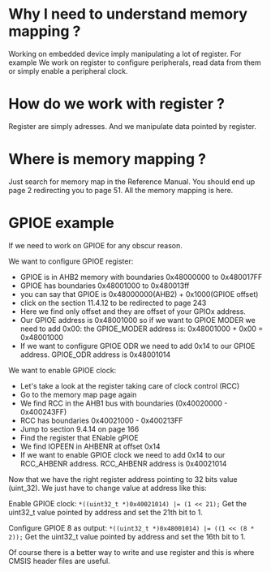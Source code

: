 # Why I need to understand memory mapping ?
Working on embedded device imply manipulating a lot of register.
For example We work on register to configure peripherals, read data from them
or simply enable a peripheral clock.

# How do we work with register ?
Register are simply adresses.
And we manipulate data pointed by register.

# Where is memory mapping ?
Just search for memory map in the Reference Manual.
You should end up page 2 redirecting you to page 51.
All the memory mapping is here.

# GPIOE example
If we need to work on GPIOE for any obscur reason.

We want to configure GPIOE register:
- GPIOE is in AHB2 memory with boundaries 0x48000000 to 0x480017FF
- GPIOE has boundaries 0x48001000 to 0x480013ff
- you can say that GPIOE is 0x48000000(AHB2) + 0x1000(GPIOE offset)
- click on the section 11.4.12 to be redirected to page 243
- Here we find only offset and they are offset of your GPIOx address.
- Our GPIOE address is 0x48001000 so if we want to GPIOE MODER we need to add 
0x00: the GPIOE_MODER address is: 0x48001000 + 0x00 = 0x48001000
- If we want to configure GPIOE ODR we need to add 0x14 to our GPIOE address.
GPIOE_ODR address is 0x48001014

We want to enable GPIOE clock:
- Let's take a look at the register taking care of clock control (RCC)
- Go to the memory map page again
- We find RCC in the AHB1 bus with boundaries (0x40020000 - 0x400243FF)
- RCC has boundaries 0x40021000 - 0x400213FF
- Jump to section 9.4.14 on page 166
- Find the register that ENable gPIOE
- We find IOPEEN in AHBENR at offset 0x14
- If we want to enable GPIOE clock we need to add 0x14 to our RCC_AHBENR
address. RCC_AHBENR address is 0x40021014

Now that we have the right register address pointing to 32 bits value (uint_32).
We just have to change value at address like this:

Enable GPIOE clock:
`*((uint32_t *)0x40021014) |= (1 << 21);`
Get the uint32_t value pointed by address and set the 21th bit to 1.

Configure GPIOE 8 as output:
`*((uint32_t *)0x48001014) |= ((1 << (8 * 2));`
Get the uint32_t value pointed by address and set the 16th bit to 1.

Of course there is a better way to write and use register and this is where
CMSIS header files are useful.
